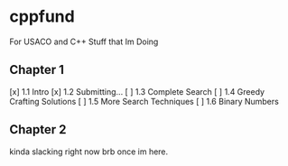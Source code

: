 # cppfund

For USACO and C++ Stuff that Im Doing

## Chapter 1

[x] 1.1 Intro
[x] 1.2 Submitting...
[ ] 1.3 Complete Search
[ ] 1.4 Greedy Crafting Solutions
[ ] 1.5 More Search Techniques
[ ] 1.6 Binary Numbers

## Chapter 2

kinda slacking right now brb once im here.
